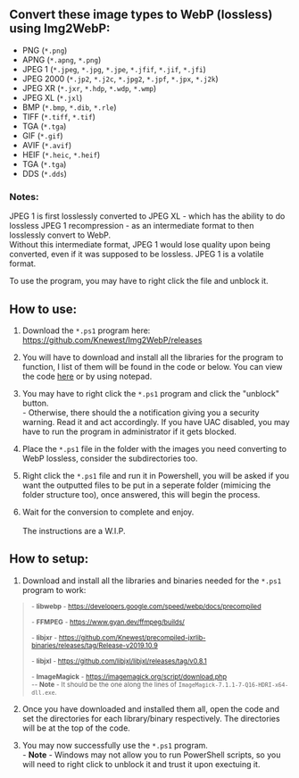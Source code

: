 ## Convert these image types to WebP (lossless) using Img2WebP:
- PNG (`*.png`)
- APNG (`*.apng`, `*.png`)
- JPEG 1 (`*.jpeg`, `*.jpg`, `*.jpe`, `*.jfif`, `*.jif`, `*.jfi`)
- JPEG 2000 (`*.jp2`, `*.j2c`, `*.jpg2`, `*.jpf`, `*.jpx`, `*.j2k`)
- JPEG XR (`*.jxr`, `*.hdp`, `*.wdp`, `*.wmp`)
- JPEG XL (`*.jxl`)
- BMP (`*.bmp`, `*.dib`, `*.rle`)
- TIFF (`*.tiff`, `*.tif`)
- TGA (`*.tga`)
- GIF (`*.gif`)
- AVIF (`*.avif`)
- HEIF (`*.heic`, `*.heif`)
- TGA (`*.tga`)
- DDS (`*.dds`)

### Notes:
JPEG 1 is first losslessly converted to JPEG XL - which has the ability to do lossless JPEG 1 recompression - as an intermediate format to then losslessly convert to WebP. <br>
Without this intermediate format, JPEG 1 would lose quality upon being converted, even if it was supposed to be lossless. JPEG 1 is a volatile format.

To use the program, you may have to right click the file and unblock it.

## How to use:
1. Download the `*.ps1` program here: https://github.com/Knewest/Img2WebP/releases

2. You will have to download and install all the libraries for the program to function, I list of them will be found in the code or below. You can view the code [here](https://raw.githubusercontent.com/Knewest/Img2WebP/main/Img2WebP.ps1) or by using notepad.

3. You may have to right click the `*.ps1` program and click the "unblock" button.
<br>- Otherwise, there should the a notification giving you a security warning. Read it and act accordingly. If you have UAC disabled, you may have to run the program in administrator if it gets blocked.

4. Place the `*.ps1` file in the folder with the images you need converting to WebP lossless, consider the subdirectories too.

5. Right click the `*.ps1` file and run it in Powershell, you will be asked if you want the outputted files to be put in a seperate folder (mimicing the folder structure too), once answered, this will begin the process.

6. Wait for the conversion to complete and enjoy.
<br><br>
The instructions are a W.I.P.


## How to setup:
1. Download and install all the libraries and binaries needed for the `*.ps1` program to work: 
> <sub>- <b>libwebp</b> - https://developers.google.com/speed/webp/docs/precompiled<br>
> <br>- <b>FFMPEG</b> - https://www.gyan.dev/ffmpeg/builds/<br>
> <br>- <b>libjxr</b> - https://github.com/Knewest/precompiled-jxrlib-binaries/releases/tag/Release-v2019.10.9<br>
> <br>- <b>libjxl</b> - https://github.com/libjxl/libjxl/releases/tag/v0.8.1<br>
> <br>- <b>ImageMagick</b> - https://imagemagick.org/script/download.php
> <br>-- <b>Note</b> - It should be the one along the lines of `ImageMagick-7.1.1-7-Q16-HDRI-x64-dll.exe`.<br></sub>

2. Once you have downloaded and installed them all, open the code and set the directories for each library/binary respectively. The directories will be at the top of the code.

3. You may now successfully use the `*.ps1` program.
<br>- <b>Note</b> - Windows may not allow you to run PowerShell scripts, so you will need to right click to unblock it and trust it upon exectuing it.

